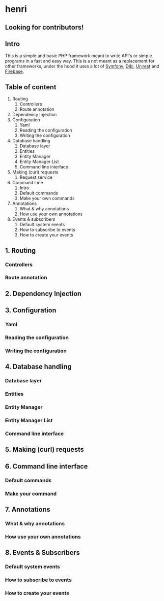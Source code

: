 # henri

## Looking for contributors!

## Intro
This is a simple and basic PHP framework meant to write API's or simple programs in a fast and easy way. This is a not meant as a replacement for other frameworks,
under the hood it uses a lot of [Symfony](https://symfony.com/), [Dibi](https://github.com/dg/dibi), [Unirest](https://github.com/Kong/unirest-php) and [Firebase](https://github.com/firebase/php-jwt).


## Table of content
1. Routing
	1. Controllers
	1. Route annotation
1. Dependency Injection
1. Configuration
	1. Yaml
	1. Reading the configuration
	1. Writing the configuration
1. Database handling
	1. Database layer
	1. Entities
	1. Entity Manager
	1. Entity Manager List
	1. Command line interface
1. Making (curl) requests
	1. Request service
1. Command Line
	1. Intro
	1. Default commands
	1. Make your own commands
1. Annotations
	1. What & why annotations
	1. How use your own annotations
1. Events & subscribers
	1. Default system events
	1. How to subscribe to events
	1. How to create your events

## 1. Routing
### Controllers
### Route annotation

## 2. Dependency Injection

## 3. Configuration
### Yaml
### Reading the configuration
### Writing the configuration

## 4. Database handling
### Database layer
### Entities
### Entity Manager
### Entity Manager List
### Command line interface

## 5. Making (curl) requests

## 6. Command line interface
### Default commands
### Make your command

## 7. Annotations
### What & why annotations
### How use your own annotations

## 8. Events & Subscribers
### Default system events
### How to subscribe to events
### How to create your events

